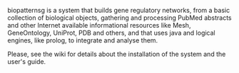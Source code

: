 biopatternsg is a system that builds gene regulatory networks, from a basic collection of biological objects, gathering and processing PubMed abstracts and other Internet available informational resources like Mesh, GeneOntology, UniProt, PDB and others, and that uses java and logical engines, like prolog, to integrate and analyse them.

Please, see the wiki for details about the installation of the system and the user's guide.
